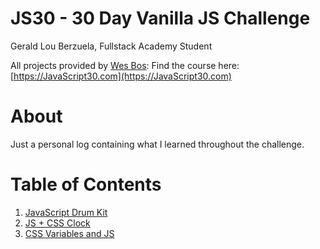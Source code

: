 # JS30 - 30 Day Vanilla JS Challenge

Gerald Lou Berzuela, Fullstack Academy Student

All projects provided by <a href='https://github.com/wesbos' target='_blank'>Wes Bos</a>:
Find the course here: [https://JavaScript30.com](https://JavaScript30.com)

# About

Just a personal log containing what I learned throughout the challenge.

# Table of Contents

1. [JavaScript Drum Kit](https://github.com/gberzuela/JS30/tree/main/01-JS%20Drum%20Kit)
2. [JS + CSS Clock](https://github.com/gberzuela/JS30/tree/main/02%20-%20JS%20and%20CSS%20Clock)
3. [CSS Variables and JS](https://github.com/gberzuela/JS30/tree/main/03%20-%20CSS%20Variables%20and%20JSS)

